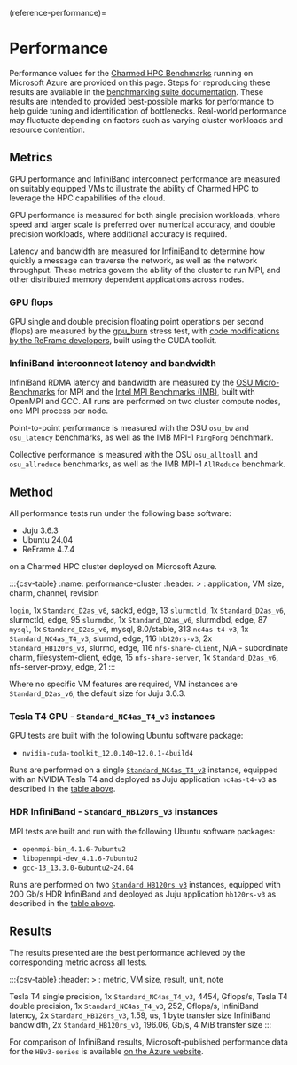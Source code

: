 (reference-performance)=
# Performance

Performance values for the [Charmed HPC Benchmarks](https://github.com/charmed-hpc/charmed-hpc-benchmarks/) running on Microsoft Azure are provided on this page. Steps for reproducing these results are available in the [benchmarking suite documentation](https://github.com/charmed-hpc/charmed-hpc-benchmarks/blob/main/README.md). These results are intended to provided best-possible marks for performance to help guide tuning and identification of bottlenecks. Real-world performance may fluctuate depending on factors such as varying cluster workloads and resource contention.

## Metrics

GPU performance and InfiniBand interconnect performance are measured on suitably equipped VMs to illustrate the ability of Charmed HPC to leverage the HPC capabilities of the cloud.

GPU performance is measured for both single precision workloads, where speed and larger scale is preferred over numerical accuracy, and double precision workloads, where additional accuracy is required.

Latency and bandwidth are measured for InfiniBand to determine how quickly a message can traverse the network,  as well as the network throughput. These metrics govern the ability of the cluster to run MPI, and other distributed memory dependent applications across nodes.

### GPU flops

GPU single and double precision floating point operations per second (flops) are measured by the [gpu_burn](http://wili.cc/blog/gpu-burn.html) stress test, with [code modifications by the ReFrame developers](https://github.com/reframe-hpc/reframe/tree/v4.7.4/hpctestlib/microbenchmarks/gpu/src/gpu_burn), built using the CUDA toolkit.

### InfiniBand interconnect latency and bandwidth

InfiniBand RDMA latency and bandwidth are measured by the [OSU Micro-Benchmarks](https://mvapich.cse.ohio-state.edu/benchmarks/) for MPI and the [Intel MPI Benchmarks (IMB)](https://github.com/intel/mpi-benchmarks), built with OpenMPI and GCC. All runs are performed on two cluster compute nodes, one MPI process per node.

Point-to-point performance is measured with the OSU `osu_bw` and `osu_latency` benchmarks, as well as the IMB MPI-1 `PingPong` benchmark.

Collective performance is measured with the OSU `osu_alltoall` and `osu_allreduce` benchmarks, as well as the IMB MPI-1 `AllReduce` benchmark.

## Method

All performance tests run under the following base software:

* Juju 3.6.3
* Ubuntu 24.04
* ReFrame 4.7.4

on a Charmed HPC cluster deployed on Microsoft Azure.

:::{csv-table}
:name: performance-cluster
:header: >
: application, VM size, charm, channel, revision

`login`, 1x `Standard_D2as_v6`, sackd, edge, 13
`slurmctld`, 1x `Standard_D2as_v6`, slurmctld, edge, 95
`slurmdbd`, 1x `Standard_D2as_v6`, slurmdbd, edge, 87
`mysql`, 1x `Standard_D2as_v6`, mysql, 8.0/stable, 313
`nc4as-t4-v3`, 1x `Standard_NC4as_T4_v3`, slurmd, edge, 116
`hb120rs-v3`, 2x `Standard_HB120rs_v3`, slurmd, edge, 116
`nfs-share-client`, N/A - subordinate charm, filesystem-client, edge, 15
`nfs-share-server`, 1x `Standard_D2as_v6`, nfs-server-proxy, edge, 21
:::

Where no specific VM features are required, VM instances are `Standard_D2as_v6`, the default size for Juju 3.6.3.

### Tesla T4 GPU - `Standard_NC4as_T4_v3` instances

GPU tests are built with the following Ubuntu software package:

* `nvidia-cuda-toolkit_12.0.140~12.0.1-4build4`

Runs are performed on a single [`Standard_NC4as_T4_v3`](https://learn.microsoft.com/en-us/azure/virtual-machines/sizes/gpu-accelerated/ncast4v3-series) instance, equipped with an NVIDIA Tesla T4 and deployed as Juju application `nc4as-t4-v3` as described in the [table above](#performance-cluster).

### HDR InfiniBand - `Standard_HB120rs_v3` instances

MPI tests are built and run with the following Ubuntu software packages:

* `openmpi-bin_4.1.6-7ubuntu2`
* `libopenmpi-dev_4.1.6-7ubuntu2`
* `gcc-13_13.3.0-6ubuntu2~24.04`

Runs are performed on two [`Standard_HB120rs_v3`](https://learn.microsoft.com/en-us/azure/virtual-machines/sizes/high-performance-compute/hbv3-series) instances, equipped with 200 Gb/s HDR InfiniBand and deployed as Juju application `hb120rs-v3` as described in the [table above](#performance-cluster).

## Results

The results presented are the best performance achieved by the corresponding metric across all tests.

:::{csv-table}
:header: >
: metric, VM size, result, unit, note

Tesla T4 single precision, 1x `Standard_NC4as_T4_v3`, 4454, Gflops/s,
Tesla T4 double precision, 1x `Standard_NC4as_T4_v3`, 252, Gflops/s,
InfiniBand latency, 2x `Standard_HB120rs_v3`, 1.59, us, 1 byte transfer size
InfiniBand bandwidth, 2x `Standard_HB120rs_v3`, 196.06, Gb/s, 4 MiB transfer size
:::

For comparison of InfiniBand results, Microsoft-published performance data for the `HBv3-series` is available [on the Azure website](https://learn.microsoft.com/en-us/azure/virtual-machines/hbv3-performance).
